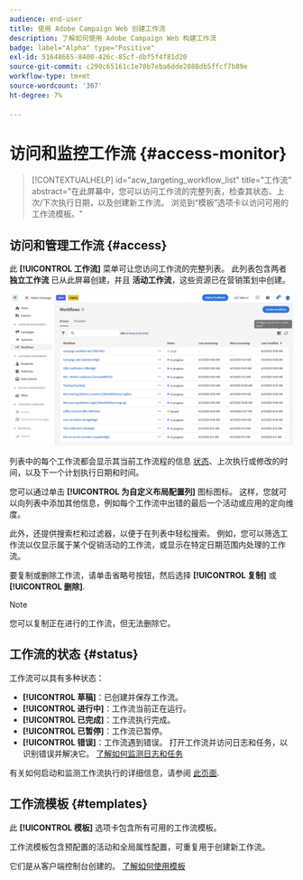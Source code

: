 ```yaml
---
audience: end-user
title: 使用 Adobe Campaign Web 创建工作流
description: 了解如何使用 Adobe Campaign Web 构建工作流
badge: label="Alpha" type="Positive"
exl-id: 51648665-8400-426c-85cf-dbf5f4f81d20
source-git-commit: c290c65161c1e70b7eba6dde2088db5ffcf7b89e
workflow-type: tm+mt
source-wordcount: '367'
ht-degree: 7%

---
```


# 访问和监控工作流 {#access-monitor}


>[!CONTEXTUALHELP]
>id="acw_targeting_workflow_list"
>title="工作流"
>abstract="在此屏幕中，您可以访问工作流的完整列表，检查其状态、上次/下次执行日期，以及创建新工作流。 浏览到“模板”选项卡以访问可用的工作流模板。"

## 访问和管理工作流 {#access}

此 **[!UICONTROL 工作流]** 菜单可让您访问工作流的完整列表。 此列表包含两者 **独立工作流** 已从此屏幕创建，并且 **活动工作流**，这些资源已在营销策划中创建。

![](assets/workflow-list.png)

列表中的每个工作流都会显示其当前工作流程的信息 [状态](#status)、上次执行或修改的时间，以及下一个计划执行日期和时间。

您可以通过单击 **[!UICONTROL 为自定义布局配置列]** 图标图标。 这样，您就可以向列表中添加其他信息，例如每个工作流中出错的最后一个活动或应用的定向维度。

此外，还提供搜索栏和过滤器，以便于在列表中轻松搜索。 例如，您可以筛选工作流以仅显示属于某个促销活动的工作流，或显示在特定日期范围内处理的工作流。

要复制或删除工作流，请单击省略号按钮，然后选择 **[!UICONTROL 复制]** 或 **[!UICONTROL 删除]**.

>[!NOTE]
>
>您可以复制正在进行的工作流，但无法删除它。

## 工作流的状态 {#status}

工作流可以具有多种状态：

* **[!UICONTROL 草稿]**：已创建并保存工作流。
* **[!UICONTROL 进行中]**：工作流当前正在运行。
* **[!UICONTROL 已完成]**：工作流执行完成。
* **[!UICONTROL 已暂停]**：工作流已暂停。
* **[!UICONTROL 错误]**：工作流遇到错误。 打开工作流并访问日志和任务，以识别错误并解决它。 [了解如何监测日志和任务](start-monitor-workflows.md#logs-tasks)

有关如何启动和监测工作流执行的详细信息，请参阅 [此页面](start-monitor-workflows.md).

## 工作流模板 {#templates}

此 **[!UICONTROL 模板]** 选项卡包含所有可用的工作流模板。

工作流模板包含预配置的活动和全局属性配置，可重复用于创建新工作流。

它们是从客户端控制台创建的。 [了解如何使用模板](https://experienceleague.adobe.com/docs/campaign/automation/workflows/introduction/build-a-workflow.html#workflow-templates)
